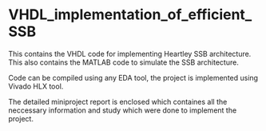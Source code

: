 # VHDL_implementation_of_efficient_SSB

This contains the VHDL code for implementing Heartley SSB architecture.
This also contains the MATLAB code to simulate the SSB architecture.

Code can be compiled using any EDA tool, the project is implemented using Vivado HLX tool.

The detailed miniproject report is enclosed which containes all the neccessary information and study which were done to implement the project.

